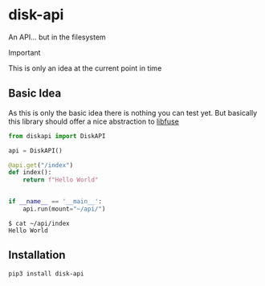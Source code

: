 # disk-api
An API... but in the filesystem

> [!IMPORTANT]
> This is only an idea at the current point in time

## Basic Idea

As this is only the basic idea there is nothing you can test yet.
But basically this library should offer a nice abstraction to [libfuse](https://github.com/libfuse/libfuse?tab=readme-ov-file#libfuse)

```python
from diskapi import DiskAPI

api = DiskAPI()

@api.get("/index")
def index():
    return f"Hello World"


if __name__ == '__main__':
    api.run(mount="~/api/")
```
```shell
$ cat ~/api/index
Hello World
```

## Installation

```shell
pip3 install disk-api
```
